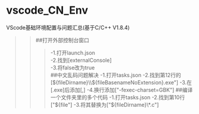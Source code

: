# vscode_CN_Env
VScode基础环境配置与问题汇总(基于C/C++ V1.8.4)
>>##打开外部控制台窗口
>>>-1.打开launch.json  
>>>-2.找到[externalConsole]  
>>>-3.将false改为true  
>>##中文乱码问题解决
>>>-1.打开tasks.json
>>>-2.找到第12行的[${fileDirname}\\${fileBasenameNoExtension}.exe"]
>>>-3.在[.exe]后添加[,]
>>>-4.换行添加["-fexec-charset=GBK"]
>>##编译一个文件夹里的多个代码
>>>-1.打开tasks.json
>>>-2.找到第10行["${file"]
>>>-3.将其替换为["${fileDirname}\\*.c"]
